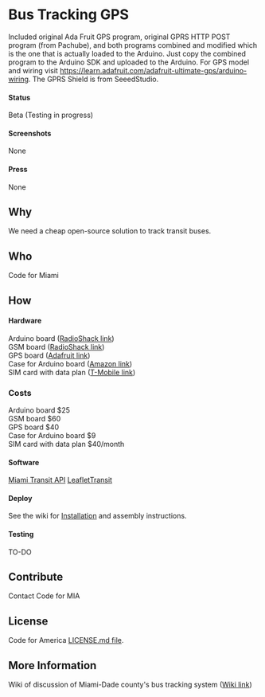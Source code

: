 # Bus Tracking GPS

Included original Ada Fruit GPS program, original GPRS HTTP POST program (from Pachube), and both programs combined and modified
which is the one that is actually loaded to the Arduino.
Just copy the combined program to the Arduino SDK and uploaded to the Arduino.
For GPS model and wiring visit https://learn.adafruit.com/adafruit-ultimate-gps/arduino-wiring.
The GPRS Shield is from SeeedStudio.

#### Status

Beta (Testing in progress)

#### Screenshots

None

#### Press

None

## Why

We need a cheap open-source solution to track transit buses.

## Who

Code for Miami

## How
#### Hardware

Arduino board ([RadioShack link](http://comingsoon.radioshack.com/arduino-uno-rev-3/2760128.html))  
GSM board ([RadioShack link](http://comingsoon.radioshack.com/seeed-sld01098p-gprs-gsm-shield-v2-0/2760386.html))  
GPS board ([Adafruit link](http://www.adafruit.com/products/746))  
Case for Arduino board ([Amazon link](http://www.amazon.com/gp/product/B003ZKJNVY/))  
SIM card with data plan ([T-Mobile link](http://explore.t-mobile.com/unlimited-prepaid-plans))  

### Costs

Arduino board $25  
GSM board $60  
GPS board $40  
Case for Arduino board $9  
SIM card with data plan $40/month 

#### Software

[Miami Transit API](https://github.com/CyberStrike/miami-transit-api)
[LeafletTransit](https://github.com/Code-for-Miami/LeafletTransit)

#### Deploy

See the wiki for [Installation](../../wiki/Installation) and assembly instructions.

#### Testing

TO-DO

## Contribute

Contact Code for MIA

## License
Code for America [LICENSE.md file](https://github.com/codeforamerica/ceviche-cms/blob/master/LICENCE.md).

## More Information

Wiki of discussion of Miami-Dade county's bus tracking system ([Wiki link](https://github.com/herrdragon/busTrackingGps/wiki))  

